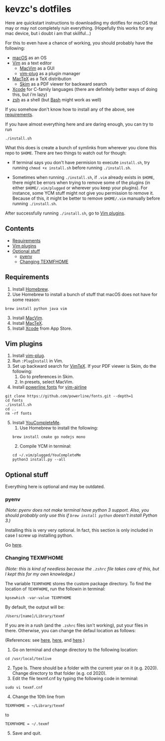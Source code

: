 kevzc's dotfiles
======================

Here are quickstart instructions to downloading my dotifles for macOS
that may or may not completely ruin everything.
(Hopefully this works for any mac device, but i doubt i am that skillful...)

For this to even have a chance of working, you should probably have the following:

- [macOS](https://en.wikipedia.org/wiki/MacOS) as an OS
- [Vim](https://en.wikipedia.org/wiki/Vim_(text_editor)) as a text editor
    - [MacVim](https://github.com/macvim-dev/macvim) as a GUI
    - [vim-plug](https://github.com/junegunn/vim-plug) as a plugin manager
- [MacTeX](http://tug.org/mactex/) as a TeX distribution
    - [Skim](https://skim-app.sourceforge.io/) as a PDF viewer for backward search
- [Xcode](https://en.wikipedia.org/wiki/Xcode) for C-family languages
    (there are definitely better ways of doing this, but i'm lazy)
- [zsh](https://en.wikipedia.org/wiki/Z_shell) as a shell
    (but [Bash](https://en.wikipedia.org/wiki/Bash_(Unix_shell)) might work as well)

If you somehow don't know how to install any of the above, see [requirements](#requirements).

If you have almost everything here and are daring enough, you can try to run
```
./install.sh
```
What this does is create a bunch of symlinks from wherever you clone this repo to `$HOME`.
There are two things to watch out for though:

- If terminal says you don't have permision to execute `install.sh`, try running `chmod +x install.sh`
before running `./install.sh`.

- Sometimes when running `./install.sh`, if `.vim` already exists in `$HOME`, there might be errors when
trying to remove some of the plugins (in either `$HOME/.vim/plugged` or wherever you keep your plugins).
For instance, some YCM stuff might not give you permission to remove it. Because of this, it might be better
to remove `$HOME/.vim` manually before running `./install.sh`.

After successfully running `./install.sh`, go to [Vim plugins](#vim-plugins).


Contents
--------
- [Requirements](#requirements)
- [Vim plugins](#vim-plugins)
- [Optional stuff](#optional-stuff)
    - [pyenv](#pyenv)
    - [Changing TEXMFHOME](#changing-texmfhome)


Requirements
------------

1. Install [Homebrew](https://brew.sh/).
2. Use Homebrew to install a bunch of stuff that macOS does not have for some reason:
```
brew install python java vim
```
3. Install [MacVim](https://github.com/macvim-dev/macvim).
4. Install [MacTeX](http://tug.org/mactex/).
5. Install [Xcode](https://en.wikipedia.org/wiki/Xcode) from App Store.


Vim plugins
-----------

1. Install [vim-plug](https://github.com/junegunn/vim-plug).
2. Run `:PlugInstall` in Vim.
3. Set up backward search for [VimTeX](https://github.com/lervag/vimtex).
    If your PDF viewer is Skim, do the following:
    1. Go to preferences in Skim.
    2. In presets, select MacVim.
4. Install [powerline fonts](https://github.com/powerline/fonts) for [vim-airline](https://github.com/vim-airline/vim-airline)
```
git clone https://github.com/powerline/fonts.git --depth=1
cd fonts
./install.sh
cd ..
rm -rf fonts
```
5. Install [YouCompleteMe](https://github.com/ycm-core/YouCompleteMe#macos).
    1. Use Homebrew to install the following:
    ```
    brew install cmake go nodejs mono
    ```
    2. Compile YCM in terminal:
    ```
    cd ~/.vim/plugged/YouCompleteMe
    python3 install.py --all
    ```


Optional stuff
--------------

Everything here is optional and may be outdated.

### pyenv

*(Note: pyenv does not make terminal have python 3 support.
Also, you should probably only use this if `brew install python` doesn't install Python 3.)*

Installing this is very very optional.
In fact, this section is only included in case I screw up
installing python.

Go [here](https://github.com/pyenv/pyenv#choosing-the-python-version).

### Changing TEXMFHOME

*(Note: this is kind of needless because the `.zshrc` file takes care of this,
but I kept this for my own knowledge.)*

The variable `TEXMFHOME` stores the custom package directory.
To find the location of `TEXMFHOME`, run the followin in terminal:
```
kpsewhich -var-value TEXMFHOME
```
By default, the output will be:
```
/Users/[name]/Library/texmf
```
If you are in a rush (and the `.zshrc` files isn't working), put your files in there.
Otherwise, you can change the defaul location as follows:


(References: see [here](https://tex.stackexchange.com/questions/1137/where-do-i-place-my-own-sty-or-cls-files-to-make-them-available-to-all-my-te),
[here](https://tex.stackexchange.com/a/438811), and [here](https://askubuntu.com/questions/562310/how-to-edit-read-only-file-in-etc).)

1. Go on terminal and change directory to the following location:
```
cd /usr/local/texlive
```
2. Type ls. There should be a folder with the current year on it (e.g. 2020). Change directory to that folder (e.g. cd 2020).
3. Edit the file texmf.cnf by typing the following code in terminal:
```
sudo vi texmf.cnf
```
4. Change the 10th line from
```
TEXMFHOME = ~/Library/texmf
```
to
```
TEXMFHOME = ~/.texmf
```
5. Save and quit.
